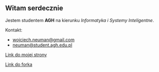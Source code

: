 ## Witam serdecznie

Jestem studentem **AGH** na kierunku _Informatyka i Systemy Inteligentne_.

Kontakt:
* wojciech.neuman@gmail.com
* neuman@student.agh.edu.pl

[Link do mojej strony](https://wojciechneuman.github.io/)

[Link do forka](https://github.com/WojciechNeuman/scikit-learn)
